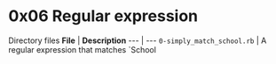 # 0x06 Regular expression
Directory files
**File** | **Description**
--- | ---
`0-simply_match_school.rb` | A regular expression that matches `School
